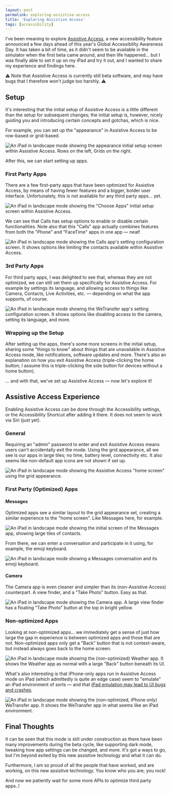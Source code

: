 ```yaml
---
layout: post
permalink: exploring-assistive-access
title: 'Exploring Assistive Access'
tags: [accessibility]
---
```


I've been meaning to explore [Assistive Access](https://www.apple.com/newsroom/2023/05/apple-previews-live-speech-personal-voice-and-more-new-accessibility-features/),
a new accessibility feature announced a few days ahead of this year's Global
Accessibility Awareness Day. It has taken a bit of time, as it didn't seem to
be available in the simulator when the first beta came around, and then life
happened... but I was finally able to set it up on my iPad and try it out, and
I wanted to share my experience and findings here.

<!--more-->

⚠️ Note that Assistive Access is currently still beta software, and may have
bugs that I therefore won't judge too harshly. ⚠️

## Setup

It's interesting that the initial setup of Assistive Access is a little
different than the setup for subsequent changes; the initial setup is, however,
nicely guiding you and introducing certain concepts and gotchas, which is nice.

For example, you can set up the "appearance" in Assistive Access to be row-based
or grid-based.

![An iPad in landscape mode showing the appearance initial setup screen within Assistive Access. Rows on the left, Grids on the right.](./assets/blog-assets/assistive-access/setup-appearance.PNG)

After this, we can start setting up apps.

### First Party Apps

There are a few first-party apps that have been optimized for Assistive Access,
by means of having fewer features and a bigger, bolder user interface.
Unfortunately, this is not available for any third party apps... yet.

![An iPad in landscape mode showing the "Choose Apps" initial setup screen within Assistive Access.](./assets/blog-assets/assistive-access/setup-calls-setup.PNG)

We can see that Calls has setup options to enable or disable certain
functionalities. Note also that this "Calls" app actually combines features
from both the "Phone" and "FaceTime" apps in one app — neat!

![An iPad in landscape mode showing the Calls app's setting configuration screen. It shows options like limiting the contacts available within Assistive Access.](./assets/blog-assets/assistive-access/setup-calls-settings.PNG)

### 3rd Party Apps

For third party apps, I was delighted to see that, whereas they are not
optimized, we can still set them up specifically for Assistive Access. For
example by settings its language, and allowing access to things like Camera,
Contacts, Live Activities, etc. — depending on what the app supports, of course.

![An iPad in landscape mode showing the WeTransfer app's setting configuration screen. It shows options like disabling access to the camera, setting its language, and more.](./assets/blog-assets/assistive-access/setup-wetransfer.PNG)

### Wrapping up the Setup

After setting up the apps, there's some more screens in the initial setup,
sharing some "things to know" about things that are unavailable in Assistive
Access mode, like notifications, software updates and more. There's also an
explanation on how you exit Assistive Access (triple-clicking the home button;
I assume this is triple-clicking the side button for devices without a home
button).

... and with that, we've set up Assistive Access — now let's explore it!

## Assistive Access Experience

Enabling Assistive Access can be done through the Accessibility settings, or the
Accessibility Shortcut after adding it there. It does not seem to work via Siri
(just yet).

### General

Requiring an "admin" password to enter and exit Assistive Access means users
can't accidentally exit the mode. Using the grid appearance, all we see is our
apps in large tiles; no time, battery level, connectivity etc. It also seems
like non-default app icons are not shown if set up.

![An iPad in landscape mode showing the Assistive Access "home screen" using the grid appearance.](./assets/blog-assets/assistive-access/aa-entrance.png)

### First Party (Optimized) Apps

#### Messages

Optimized apps see a similar layout to the grid appearance set, creating a
similar experience to the "home screen". Like Messages here, for example.

![An iPad in landscape mode showing the initial screen of the Messages app, showing large tiles of contacts.](./assets/blog-assets/assistive-access/aa-messages.png)

From there, we can enter a conversation and participate in it using, for
example, the emoji keyboard.

![An iPad in landscape mode showing a Messages conversation and its emoji keyboard.](./assets/blog-assets/assistive-access/aa-messages-reply-emoji.png)

#### Camera

The Camera app is even cleaner and simpler than its (non-Assistive Access)
counterpart. A view finder, and a "Take Photo" button. Easy as that.

![An iPad in landscape mode showing the Camera app. A large view finder has a floating "Take Photo" button at the top in bright yellow.](./assets/blog-assets/assistive-access/aa-camera.png)

### Non-optimized Apps

Looking at non-optimized apps... we immediately get a sense of just how large
the gap in experience is between optimized apps and those that are not.
Non-optimized apps only get a "Back" button that is not context-aware, but
instead always goes back to the home screen.

![An iPad in landscape mode showing the (non-optimized) Weather app. It shows the Weather app as normal with a large "Back" button beneath its UI.](./assets/blog-assets/assistive-access/aa-weather.png)

What's also interesting is that iPhone-only apps run in Assistive Access mode
on iPad (which admittedly is quite an edge case) seem to "emulate" an iPad
environment of sorts — and that [iPad emulation may lead to UI bugs and crashes](https://iosdev.space/@bas/110796495277642770).

![An iPad in landscape mode showing the (non-optimized, iPhone only) WeTransfer app. It shows the WeTransfer app in what seems like an iPad environment.](./assets/blog-assets/assistive-access/iPad-emu.png)

## Final Thoughts

It can be seen that this mode is still under construction as there have been
many improvements during the beta cycle, like supporting dark mode, tweaking
how app settings can be changed, and more. It's got a ways to go, but I'm
beyond exited by this new assistive technology and what it can do.

Furthermore, I am so proud of all the people that have worked, and are working,
on this new assistive technology. You know who you are; you rock!

And now we patiently wait for some more APIs to optimize third party apps..!
